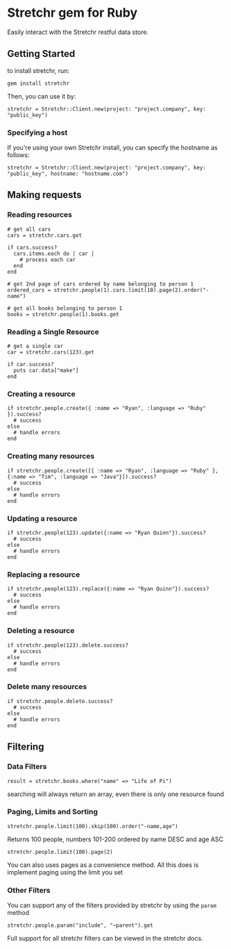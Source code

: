 # Stretchr gem for Ruby

Easily interact with the Stretchr restful data store.

## Getting Started
to install stretchr, run: 
```
gem install stretchr
```

Then, you can use it by:

```
stretchr = Stretchr::Client.new(project: "project.company", key: "public_key")
```

### Specifying a host

If you're using your own Stretchr install, you can specify the hostname as follows:

```
stretchr = Stretchr::Client.new(project: "project.company", key: "public_key", hostname: "hostname.com")
```

## Making requests

### Reading resources

    # get all cars
    cars = stretchr.cars.get

    if cars.success?
      cars.items.each do | car |
        # process each car
      end
    end

    # get 2nd page of cars ordered by name belonging to person 1
    ordered_cars = stretchr.people(1).cars.limit(10).page(2).order("-name")

    # get all books belonging to person 1
    books = stretchr.people(1).books.get

### Reading a Single Resource
	# get a single car
    car = stretchr.cars(123).get

    if car.success?
      puts car.data["make"]
    end

### Creating a resource

    if stretchr.people.create({ :name => "Ryan", :language => "Ruby" }).success?
      # success
    else
      # handle errors
    end

### Creating many resources
    if stretchr.people.create([{ :name => "Ryan", :language => "Ruby" }, {:name => "Tim", :language => "Java"}]).success?
      # success
    else
      # handle errors
    end


### Updating a resource

    if stretchr.people(123).update({:name => "Ryan Quinn"}).success?
      # success
    else
      # handle errors
    end

### Replacing a resource

    if stretchr.people(123).replace({:name => "Ryan Quinn"}).success?
      # success
    else
      # handle errors
    end

### Deleting a resource

    if stretchr.people(123).delete.success?
      # success
    else
      # handle errors
    end

### Delete many resources

    if stretchr.people.delete.success?
      # success
    else
      # handle errors
    end

## Filtering

### Data Filters
```
result = stretchr.books.where("name" => "Life of Pi")
```
searching will always return an array, even there is only one resource found

### Paging, Limits and Sorting
```
stretchr.people.limit(100).skip(100).order("-name,age")
```

Returns 100 people, numbers 101-200 ordered by name DESC and age ASC
```
stretchr.people.limit(100).page(2)
```
You can also uses pages as a convenience method.  All this does is implement paging using the limit you set

### Other Filters
You can support any of the filters provided by stretchr by using the `param` method
```
stretchr.people.param("include", "~parent").get
```

Full support for all stretchr filters can be viewed in the stretchr docs.
